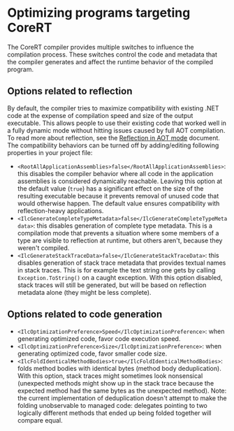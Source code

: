 # Optimizing programs targeting CoreRT

The CoreRT compiler provides multiple switches to influence the compilation process. These switches control the code and metadata that the compiler generates and affect the runtime behavior of the compiled program.

## Options related to reflection

By default, the compiler tries to maximize compatibility with existing .NET code at the expense of compilation speed and size of the output executable. This allows people to use their existing code that worked well in a fully dynamic mode without hitting issues caused by full AOT compilation. To read more about reflection, see the [Reflection in AOT mode](reflection-in-aot-mode.md) document. The compatibility behaviors can be turned off by adding/editing following properties in your project file:

* `<RootAllApplicationAssemblies>false</RootAllApplicationAssemblies>`: this disables the compiler behavior where all code in the application assemblies is considered dynamically reachable. Leaving this option at the default value (`true`) has a significant effect on the size of the resulting executable because it prevents removal of unused code that would otherwise happen. The default value ensures compatibility with reflection-heavy applications.
* `<IlcGenerateCompleteTypeMetadata>false</IlcGenerateCompleteTypeMetadata>`: this disables generation of complete type metadata. This is a compilation mode that prevents a situation where some members of a type are visible to reflection at runtime, but others aren't, because they weren't compiled.
* `<IlcGenerateStackTraceData>false</IlcGenerateStackTraceData>`: this disables generation of stack trace metadata that provides textual names in stack traces. This is for example the text string one gets by calling `Exception.ToString()` on a caught exception. With this option disabled, stack traces will still be generated, but will be based on reflection metadata alone (they might be less complete).

## Options related to code generation
* `<IlcOptimizationPreference>Speed</IlcOptimizationPreference>`: when generating optimized code, favor code execution speed.
* `<IlcOptimizationPreference>Size</IlcOptimizationPreference>`: when generating optimized code, favor smaller code size.
* `<IlcFoldIdenticalMethodBodies>true</IlcFoldIdenticalMethodBodies>`: folds method bodies with identical bytes (method body deduplication). With this option, stack traces might sometimes look nonsensical (unexpected methods might show up in the stack trace because the expected method had the same bytes as the unexpected method). Note: the current implementation of deduplication doesn't attempt to make the folding unobservable to managed code: delegates pointing to two logically different methods that ended up being folded together will compare equal.
